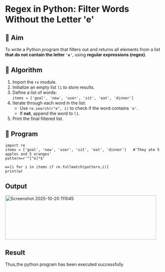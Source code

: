 # Regex in Python: Filter Words Without the Letter 'e'

## 🎯 Aim
To write a Python program that filters out and returns all elements from a list **that do not contain the letter `'e'`**, using **regular expressions (regex)**.

## 🧠 Algorithm
1. Import the `re` module.
2. Initialize an empty list `l1` to store results.
3. Define a list of words:  
   `items = ['goal', 'new', 'user', 'sit', 'eat', 'dinner']`
4. Iterate through each word in the list:
   - Use `re.search(r"e", i)` to check if the word contains `'e'`.
   - If **not**, append the word to `l1`.
5. Print the final filtered list.

## 🧾 Program
```
import re
items = ['goal', 'new', 'user', 'sit', 'eat', 'dinner']   #'They ate 5 apples and 5 oranges'
pattern=r'^[^e]*$'

w=[i for i in items if re.fullmatch(pattern,i)]
print(w)
```
## Output

<img width="490" height="144" alt="Screenshot 2025-10-20 111045" src="https://github.com/user-attachments/assets/2acc34ab-96bb-4a79-ac20-d4e374d26778" />


## Result
Thus,the python program has been executed successfully
